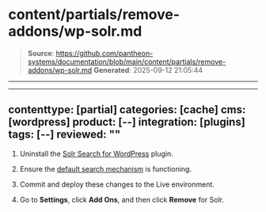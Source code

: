 # content/partials/remove-addons/wp-solr.md

> **Source**: https://github.com/pantheon-systems/documentation/blob/main/content/partials/remove-addons/wp-solr.md
> **Generated**: 2025-09-12 21:05:44

---

---
contenttype: [partial]
categories: [cache]
cms: [wordpress]
product: [--]
integration: [plugins]
tags: [--]
reviewed: ""
---

1. Uninstall the [Solr Search for WordPress](https://wordpress.org/plugins/solr-power/) plugin.

1. Ensure the [default search mechanism](https://codex.wordpress.org/Class_Reference/WP_Query#Search_Parameter) is functioning.

1. Commit and deploy these changes to the Live environment.

1. Go to **<Icon icon="gear" /> Settings**, click **Add Ons**, and then click **Remove** for Solr.
